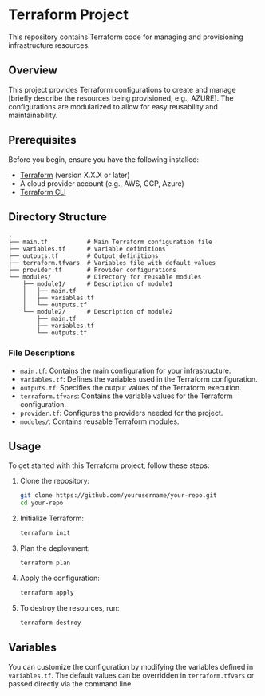 # Terraform Project

This repository contains Terraform code for managing and provisioning infrastructure resources.

## Overview

This project provides Terraform configurations to create and manage [briefly describe the resources being provisioned, e.g., AZURE]. The configurations are modularized to allow for easy reusability and maintainability.

## Prerequisites

Before you begin, ensure you have the following installed:

- [Terraform](https://www.terraform.io/downloads.html) (version X.X.X or later)
- A cloud provider account (e.g., AWS, GCP, Azure)
- [Terraform CLI](https://www.terraform.io/docs/cli/index.html)

## Directory Structure

```plaintext
.
├── main.tf           # Main Terraform configuration file
├── variables.tf      # Variable definitions
├── outputs.tf        # Output definitions
├── terraform.tfvars  # Variables file with default values
├── provider.tf       # Provider configurations
└── modules/          # Directory for reusable modules
    ├── module1/      # Description of module1
    │   ├── main.tf
    │   ├── variables.tf
    │   └── outputs.tf
    └── module2/      # Description of module2
        ├── main.tf
        ├── variables.tf
        └── outputs.tf
```

### File Descriptions

- `main.tf`: Contains the main configuration for your infrastructure.
- `variables.tf`: Defines the variables used in the Terraform configuration.
- `outputs.tf`: Specifies the output values of the Terraform execution.
- `terraform.tfvars`: Contains the variable values for the Terraform configuration.
- `provider.tf`: Configures the providers needed for the project.
- `modules/`: Contains reusable Terraform modules.

## Usage

To get started with this Terraform project, follow these steps:

1. Clone the repository:
   ```bash
   git clone https://github.com/yourusername/your-repo.git
   cd your-repo
   ```

2. Initialize Terraform:
   ```bash
   terraform init
   ```

3. Plan the deployment:
   ```bash
   terraform plan
   ```

4. Apply the configuration:
   ```bash
   terraform apply
   ```

5. To destroy the resources, run:
   ```bash
   terraform destroy
   ```

## Variables

You can customize the configuration by modifying the variables defined in `variables.tf`. The default values can be overridden in `terraform.tfvars` or passed directly via the command line.




